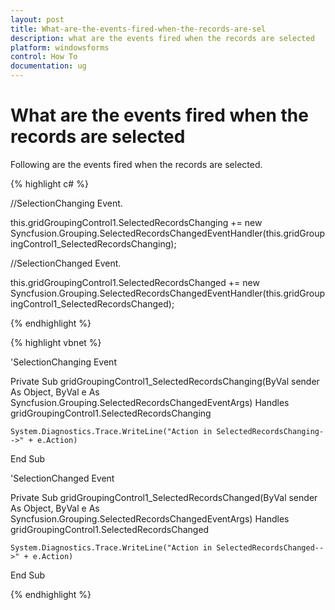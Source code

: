 ```yaml
---
layout: post
title: What-are-the-events-fired-when-the-records-are-sel
description: what are the events fired when the records are selected
platform: windowsforms
control: How To
documentation: ug
---
```


# What are the events fired when the records are selected

Following are the events fired when the records are selected.

{% highlight c# %}



//SelectionChanging Event.

this.gridGroupingControl1.SelectedRecordsChanging += new Syncfusion.Grouping.SelectedRecordsChangedEventHandler(this.gridGroupingControl1_SelectedRecordsChanging);



//SelectionChanged Event.

this.gridGroupingControl1.SelectedRecordsChanged += new Syncfusion.Grouping.SelectedRecordsChangedEventHandler(this.gridGroupingControl1_SelectedRecordsChanged);

{% endhighlight %}

{% highlight vbnet %}



'SelectionChanging Event

Private Sub gridGroupingControl1_SelectedRecordsChanging(ByVal sender As Object, ByVal e As Syncfusion.Grouping.SelectedRecordsChangedEventArgs) Handles gridGroupingControl1.SelectedRecordsChanging

    System.Diagnostics.Trace.WriteLine("Action in SelectedRecordsChanging-->" + e.Action)

End Sub



'SelectionChanged Event

Private Sub gridGroupingControl1_SelectedRecordsChanged(ByVal sender As Object, ByVal e As Syncfusion.Grouping.SelectedRecordsChangedEventArgs) Handles gridGroupingControl1.SelectedRecordsChanged

    System.Diagnostics.Trace.WriteLine("Action in SelectedRecordsChanged-->" + e.Action)

End Sub

{% endhighlight %}

